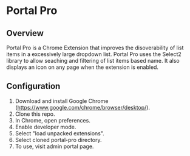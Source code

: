 # Portal Pro

## Overview
Portal Pro is a Chrome Extension that improves the disoverability of list items in a excessively large dropdown list. Portal Pro uses the Select2 library to allow seaching and filtering of list items based name. It also displays an icon on any page when the extension is enabled.

## Configuration

1. Download and install Google Chrome (https://www.google.com/chrome/browser/desktop/).
2. Clone this repo.
3. In Chrome, open preferences.
4. Enable developer mode.
5. Select "load unpacked extensions".
6. Select cloned portal-pro directory.
7. To use, visit admin portal page.


